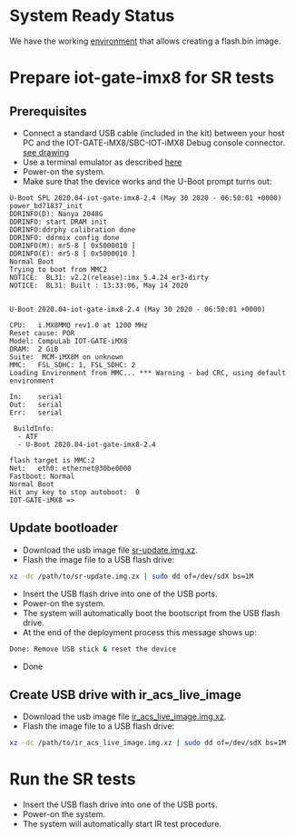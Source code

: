 # System Ready Status

We have the working [environment](https://github.com/compulab-yokneam/compulab-sr) that allows creating a flash.bin image.

# Prepare iot-gate-imx8 for SR tests

## Prerequisites
* Connect a standard USB cable (included in the kit) between your host PC and the IOT-GATE-iMX8/SBC-IOT-iMX8 Debug console connector. [see drawing](https://mediawiki.compulab.com/w/index.php?title=File:Iot-gate-imx8_front-and-back-panels.png)
* Use a terminal emulator as described [here](https://mediawiki.compulab.com/w/index.php?title=IOT-GATE-iMX8:_Getting_Started#Quick_Setup)
* Power-on the system.
* Make sure that the device works and the U-Boot prompt turns out:
```
U-Boot SPL 2020.04-iot-gate-imx8-2.4 (May 30 2020 - 06:50:01 +0000)
power_bd71837_init
DDRINFO(D): Nanya 2048G
DDRINFO: start DRAM init
DDRINFO:ddrphy calibration done
DDRINFO: ddrmix config done
DDRINFO(M): mr5-8 [ 0x5000010 ]
DDRINFO(E): mr5-8 [ 0x5000010 ]
Normal Boot
Trying to boot from MMC2
NOTICE:  BL31: v2.2(release):imx_5.4.24_er3-dirty
NOTICE:  BL31: Built : 13:33:06, May 14 2020


U-Boot 2020.04-iot-gate-imx8-2.4 (May 30 2020 - 06:50:01 +0000)

CPU:   i.MX8MMQ rev1.0 at 1200 MHz
Reset cause: POR
Model: CompuLab IOT-GATE-iMX8
DRAM:  2 GiB
Suite:  MCM-iMX8M on unknown
MMC:   FSL_SDHC: 1, FSL_SDHC: 2
Loading Environment from MMC... *** Warning - bad CRC, using default environment

In:    serial
Out:   serial
Err:   serial

 BuildInfo:
  - ATF
  - U-Boot 2020.04-iot-gate-imx8-2.4

flash target is MMC:2
Net:   eth0: ethernet@30be0000
Fastboot: Normal
Normal Boot
Hit any key to stop autoboot:  0
IOT-GATE-iMX8 =>
```

## Update bootloader
* Download the usb image file [sr-update.img.xz](https://drive.google.com/file/d/1EWxyni0cHXBEL7EnqJEdIyTUD15B1E-t/view?usp=sharing).
* Flash the image file to a USB flash drive:
```bash
xz -dc /path/to/sr-update.img.zx | sudo dd of=/dev/sdX bs=1M
```
* Insert the USB flash drive into one of the USB ports.
* Power-on the system.
* The system will automatically boot the bootscript from the USB flash drive.
* At the end of the deployment process this message shows up:
```bash
Done: Remove USB stick & reset the device
```
* Done

## Create USB drive with ir_acs_live_image
* Download the usb image file [ir_acs_live_image.img.xz](https://drive.google.com/file/d/1a1zehlPGg4BNzVtsOAgkuE4--IhYP2Ub/view?usp=sharing).
* Flash the image file to a USB flash drive:
```bash
xz -dc /path/to/ir_acs_live_image.img.xz | sudo dd of=/dev/sdX bs=1M
```

# Run the SR tests
* Insert the USB flash drive into one of the USB ports.
* Power-on the system.
* The system will automatically start IR test procedure.
